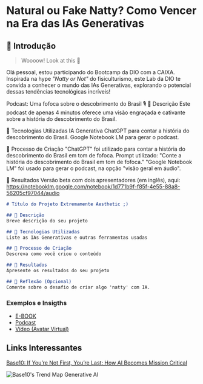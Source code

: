 # Natural ou Fake Natty? Como Vencer na Era das IAs Generativas

## 🚀 Introdução

> Woooow! Look at this 👀

Olá pessoal, estou participando do Bootcamp da DIO com a CAIXA. Inspirada na hype _"Natty or Not"_ do fisiculturismo, este Lab da DIO te convida a conhecer o mundo das IAs Generativas, explorando o potencial dessas tendências tecnológicas incríveis!

Podcast: Uma fofoca sobre o descobrimento do Brasil 🎙️
📒 Descrição
Este podcast de apenas 4 minutos oferece uma visão engraçada e cativante sobre a história do descobrimento do Brasil.

🤖 Tecnologias Utilizadas
IA Generativa ChatGPT para contar a história do descobrimento do Brasil. 
Google Notebook LM para gerar o podcast.

🧐 Processo de Criação
"ChatGPT" foi utilizado para contar a história do descobrimento do Brasil em tom de fofoca. Prompt utilizado: "Conte a história do descobrimento do Brasil em tom de fofoca."
"Google Notebook LM" foi usado para gerar o podcast, na opção "visão geral em áudio". 

🚀 Resultados
Versão beta com dois apresentadores (em inglês), aqui: https://notebooklm.google.com/notebook/1d771b9f-f85f-4e55-88a8-56205cf97044/audio

```markdown
# Título do Projeto Extremamente Aesthetic ;)

## 📒 Descrição
Breve descrição do seu projeto

## 🤖 Tecnologias Utilizadas
Liste as IAs Generativas e outras ferramentas usadas

## 🧐 Processo de Criação
Descreva como você criou o conteúdo

## 🚀 Resultados
Apresente os resultados do seu projeto

## 💭 Reflexão (Opcional)
Comente sobre o desafio de criar algo 'natty' com IA.
```

### Exemplos e Insigths

- [E-BOOK](/exemplos/E-BOOK.md)
- [Podcast](/exemplos/PODCAST.md)
- [Vídeo (Avatar Virtual)](/exemplos/VIDEO.md)

## Links Interessantes

[Base10: If You’re Not First, You’re Last: How AI Becomes Mission Critical](https://base10.vc/post/generative-ai-mission-critical/)

![Base10's Trend Map Generative AI](https://github.com/digitalinnovationone/lab-natty-or-not/assets/730492/f4df26e8-f8f7-4419-8252-c69d73ea930c)
